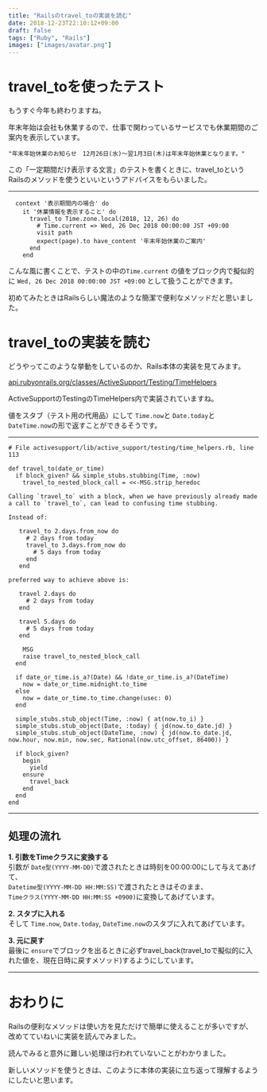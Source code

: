 ```yaml
---
title: "Railsのtravel_toの実装を読む"
date: 2018-12-23T22:10:12+09:00
draft: false
tags: ["Ruby", "Rails"]
images: ["images/avatar.png"]
---
```

# travel_toを使ったテスト

もうすぐ今年も終わりますね。

年末年始は会社も休業するので、仕事で関わっているサービスでも休業期間のご案内を表示しています。


`"年末年始休業のお知らせ　12月26日(水)～翌1月3日(木)は年末年始休業となります。"`


この「一定期間だけ表示する文言」のテストを書くときに、travel_toというRailsのメソッドを使うといいというアドバイスをもらいました。

***

```
  context '表示期間内の場合' do
    it '休業情報を表示すること' do
      travel_to Time.zone.local(2018, 12, 26) do
        # Time.current => Wed, 26 Dec 2018 00:00:00 JST +09:00
        visit path
        expect(page).to have_content '年末年始休業のご案内'
      end
    end
```

こんな風に書くことで、テストの中の`Time.current` の値をブロック内で擬似的に `Wed, 26 Dec 2018 00:00:00 JST +09:00` として扱うことができます。

初めてみたときはRailsらしい魔法のような簡潔で便利なメソッドだと思いました。

# travel_toの実装を読む

どうやってこのような挙動をしているのか、Rails本体の実装を見てみます。

[api.rubyonrails.org/classes/ActiveSupport/Testing/TimeHelpers](https://api.rubyonrails.org/classes/ActiveSupport/Testing/TimeHelpers.html#method-i-travel_to)

ActiveSupportのTestingのTimeHelpers内で実装されていますね。

値をスタブ（テスト用の代用品）にして `Time.now`と `Date.today`と `DateTime.now`の形で返すことができるそうです。

***

```
# File activesupport/lib/active_support/testing/time_helpers.rb, line 113

def travel_to(date_or_time)
  if block_given? && simple_stubs.stubbing(Time, :now)
    travel_to_nested_block_call = <<-MSG.strip_heredoc

Calling `travel_to` with a block, when we have previously already made a call to `travel_to`, can lead to confusing time stubbing.

Instead of:

   travel_to 2.days.from_now do
     # 2 days from today
     travel_to 3.days.from_now do
       # 5 days from today
     end
   end

preferred way to achieve above is:

   travel 2.days do
     # 2 days from today
   end

   travel 5.days do
     # 5 days from today
   end

    MSG
    raise travel_to_nested_block_call
  end

  if date_or_time.is_a?(Date) && !date_or_time.is_a?(DateTime)
    now = date_or_time.midnight.to_time
  else
    now = date_or_time.to_time.change(usec: 0)
  end

  simple_stubs.stub_object(Time, :now) { at(now.to_i) }
  simple_stubs.stub_object(Date, :today) { jd(now.to_date.jd) }
  simple_stubs.stub_object(DateTime, :now) { jd(now.to_date.jd, now.hour, now.min, now.sec, Rational(now.utc_offset, 86400)) }

  if block_given?
    begin
      yield
    ensure
      travel_back
    end
  end
end
```

***

## 処理の流れ

**1. 引数をTimeクラスに変換する**<br>
引数が `Date型(YYYY-MM-DD)`で渡されたときは時刻を00:00:00にして与えてあげて、<br>
`Datetime型(YYYY-MM-DD HH:MM:SS)`で渡されたときはそのまま、<br>
`Timeクラス(YYYY-MM-DD HH:MM:SS +0900)`に変換してあげています。

**2. スタブに入れる**<br>
そして `Time.now`, `Date.today`, `DateTime.now`のスタブに入れてあげています。

**3. 元に戻す**<br>
最後に `ensure`でブロックを出るときに必ずtravel_back(travel_toで擬似的に入れた値を、現在日時に戻すメソッド)するようにしています。

***

# おわりに

Railsの便利なメソッドは使い方を見ただけで簡単に使えることが多いですが、改めてていねいに実装を読んでみました。

読んでみると意外に難しい処理は行われていないことがわかりました。

新しいメソッドを使うときは、このように本体の実装に立ち返って理解するようにしたいと思います。